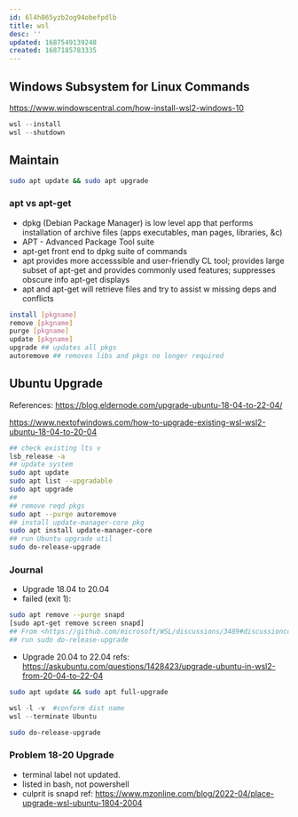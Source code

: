 ```yaml
---
id: 6l4h865yzb2og94obefpdlb
title: wsl
desc: ''
updated: 1687549139248
created: 1687185783335
---
```

## Windows Subsystem for Linux Commands
https://www.windowscentral.com/how-install-wsl2-windows-10
``` powershell
wsl --install
wsl --shutdown
```
## Maintain
``` bash
sudo apt update && sudo apt upgrade 
```
### apt vs apt-get
- dpkg (Debian Package Manager) is low level app that performs installation of archive files (apps executables, man pages, libraries, &c)
- APT - Advanced Package Tool suite
- apt-get front end to dpkg suite of commands
- apt provides more accesssible and user-friendly CL tool; provides large subset of apt-get and provides commonly used features; suppresses obscure info apt-get displays
- apt and apt-get will retrieve files and try to assist w missing deps and conflicts

``` bash
install [pkgname]
remove [pkgname]
purge [pkgname]
update [pkgname]
upgrade ## updates all pkgs
autoremove ## removes libs and pkgs no longer required
```

## Ubuntu Upgrade 
References: https://blog.eldernode.com/upgrade-ubuntu-18-04-to-22-04/  

https://www.nextofwindows.com/how-to-upgrade-existing-wsl-wsl2-ubuntu-18-04-to-20-04

``` bash
## check existing lts v
lsb_release -a
## update system
sudo apt update
sudo apt list --upgradable
sudo apt upgrade
##
## remove reqd pkgs
sudo apt --purge autoremove
## install update-manager-core pkg
sudo apt install update-manager-core
## run Ubuntu upgrade util
sudo do-release-upgrade
```
### Journal
- Upgrade 18.04 to 20.04
- failed (exit 1):
``` bash
sudo apt remove --purge snapd  
[sudo apt-get remove screen snapd]  
## From <https://github.com/microsoft/WSL/discussions/3489#discussioncomment-961901
## run sudo do-release-upgrade
```

- Upgrade 20.04 to 22.04
refs: https://askubuntu.com/questions/1428423/upgrade-ubuntu-in-wsl2-from-20-04-to-22-04
```bash
sudo apt update && sudo apt full-upgrade
```

```powershell
wsl -l -v  #conform dist name
wsl --terminate Ubuntu
```

``` bash
sudo do-release-upgrade
```
### Problem 18-20 Upgrade
- terminal label not updated. 
- listed in bash, not powershell
- culprit is snapd ref: https://www.mzonline.com/blog/2022-04/place-upgrade-wsl-ubuntu-1804-2004
